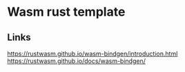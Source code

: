 # Wasm rust template

## Links

https://rustwasm.github.io/wasm-bindgen/introduction.html
https://rustwasm.github.io/docs/wasm-bindgen/
